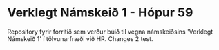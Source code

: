 # Verklegt Námskeið 1 - Hópur 59
Repository fyrir forritið sem verður búið til vegna námskeiðsins 'Verklegt Námskeið 1' í tölvunarfræði við HR.
Changes 2 test.
